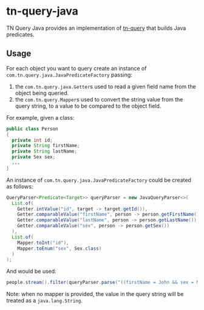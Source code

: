 # tn-query-java

TN Query Java provides an implementation of [tn-query](https://github.com/nickersan/tn-query#readme) that builds Java predicates.

## Usage

For each object you want to query create an instance of `com.tn.query.java.JavaPredicateFactory` passing:

1. the `com.tn.query.java.Getter`s used to read a given field name from the object being queried.
2. the `com.tn.query.Mapper`s used to convert the string value from the query string, to a value to be compared to the object field.

For example, given a class:
```java
public class Person
{
  private int id;
  private String firstName;
  private String lastName;
  private Sex sex;
  ...
}
```

An instance of `com.tn.query.java.JavaPredicateFactory` could be created as follows:
```java
QueryParser<Predicate<Target>> queryParser = new JavaQueryParser<>(
  List.of(
    Getter.intValue("id", target -> target.getId()),
    Getter.comparableValue("firstName", person -> person.getFirstName()),
    Getter.comparableValue("lastName", person -> person.getLastName()),
    Getter.comparableValue("sex", person -> person.getSex())
  ),
  List.of(
    Mapper.toInt("id"),
    Mapper.toEnum("sex", Sex.class)
  )
);
```

And would be used:
```java
people.stream().filter(queryParser.parse("((firstName = John && sex = MALE) || (firstName = Jane && sex = FEMALE)) && lastName = Smith")).collect(toList());
```

Note: when no mapper is provided, the value in the query string will be treated as a `java.lang.String`.